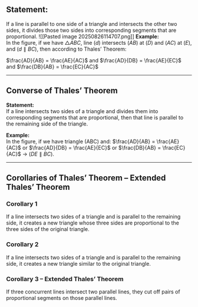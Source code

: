 ## Statement:  
If a line is parallel to one side of a triangle and intersects the other two sides, it divides those two sides into corresponding segments that are proportional.
![[Pasted image 20250826114707.png]]
**Example:**  
In the figure, if we have $\triangle ABC$, line ($d$) intersects ($AB$) at ($D$) and ($AC$) at ($E$), and ($d \parallel BC$), then according to Thales’ Theorem:

$\frac{AD}{AB} = \frac{AE}{AC}$ and $\frac{AD}{DB} = \frac{AE}{EC}$ and $\frac{DB}{AB} = \frac{EC}{AC}$

---

## Converse of Thales’ Theorem

**Statement:**  
If a line intersects two sides of a triangle and divides them into corresponding segments that are proportional, then that line is parallel to the remaining side of the triangle.

**Example:**  
In the figure, if we have triangle \(ABC\) and:
$\frac{AD}{AB} = \frac{AE}{AC}$ or $\frac{AD}{DB} = \frac{AE}{EC}$ or $\frac{DB}{AB} = \frac{EC}{AC}$
$\rightarrow$ $(DE \parallel BC)$.

---

## Corollaries of Thales’ Theorem – Extended Thales’ Theorem

### Corollary 1
If a line intersects two sides of a triangle and is parallel to the remaining side, it creates a new triangle whose three sides are proportional to the three sides of the original triangle.

### Corollary 2
If a line intersects two sides of a triangle and is parallel to the remaining side, it creates a new triangle similar to the original triangle.

### Corollary 3 – Extended Thales’ Theorem
If three concurrent lines intersect two parallel lines, they cut off pairs of proportional segments on those parallel lines.
